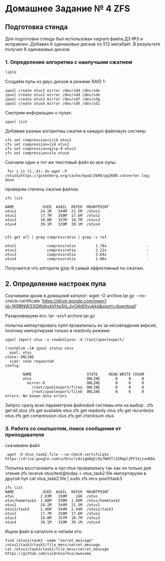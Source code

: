 # Домашнее Задание № 4 ZFS
## Подготовка стенда 
  Для подготовки стенда был использован vagrant файла ДЗ №3 и исправлен. Добавил  6 одинаковых дисков по 512 мегабайт. В результате получил 8 одинаковых дисков. 

### 1. Определение алгоритма с наилучшим сжатием

    lsblk
Создаём пулы из двух дисков в режиме RAID 1:

    zpool create otus2 mirror /dev/sdd /dev/sde
    zpool create otus2 mirror /dev/sdd /dev/sde
    zpool create otus3 mirror /dev/sdf /dev/sdg
    zpool create otus4 mirror /dev/sdh /dev/sdi

Смотрим информацию о пулах: 

    zpool list

Добавим разные алгоритмы сжатия в каждую файловую систему:

    zfs set compression=lzjb otus1
    zfs set compression=lz4 otus2
    zfs set compression=gzip-9 otus3
    zfs set compression=zle otus4

Скачаем один и тот же текстовый файл во все пулы:

     for i in {1..4}; do wget -P /otus$ihttps://gutenberg.org/cache/epub/2600/pg2600.converter.log; done

проверим степень сжатия файлов:

    zfs list

    NAME             USED  AVAIL  REFER  MOUNTPOINT
    otus1           24.1M   344M  21.5M  /otus1
    otus2           17.7M   350M  17.6M  /otus2
    otus3           10.8M   357M  10.7M  /otus3
    otus4           39.1M   329M  39.1M  /otus4


    zfs get all | grep compressratio | grep -v ref

    otus1              compressratio         1.78x                  -
    otus2              compressratio         2.22x                  -
    otus3              compressratio         3.64x                  -
    otus4              compressratio         1.00x                  -

Получается что алгоритм gzip-9 самый эффективный по сжатию.

##  2. Определение настроек пула

Скачиваем архив в домашний каталог:
    wget -O archive.tar.gz --no-check-certificate 'https://drive.google.com/open?id=1KRBNW33QWqbvbVHa3hLJivOAt60yukkg&xport=download'

Разархивируем его:
    tar -xzvf archive.tar.gz

попытка импортировать пулл провалилась из за несовпадения версий, поэтому импортируем только в readonly режиме:

    zpool import otus -o readonly=on -d /root/zpoolexport/

    [root@lvm ~]# zpool status otus
      pool: otus
    state: ONLINE
      scan: none requested
    config:

            NAME                         STATE     READ WRITE CKSUM
            otus                         ONLINE       0     0     0
              mirror-0                   ONLINE       0     0     0
                /root/zpoolexport/filea  ONLINE       0     0     0
                /root/zpoolexport/fileb  ONLINE       0     0     0
    errors: No known data errors
Запрос сразу всех параметром файловой системы или на выбор : 
    zfs get all otus
    zfs get available otus
    zfs get readonly otus
    zfs get recordsize otus
    zfs get compression otus
    zfs get checksum otus

### 3. Работа со снапшотом, поиск сообщения от преподавателя

скачиваем файл 

     wget -O otus_task2.file --no-check-certificate https://drive.google.com/u/0/uc?id=1gH8gCL9y7Nd5Ti3IRmplZPF1XjzxeRAG

 Попытка восстановить в пул otus провалилась так как он только для чтения 
 zfs receive otus/test@today < otus_task2.file
импортируем в другой пул 
cat otus_task2.file | sudo zfs recv pool1/task3

    zfs list
    NAME             USED  AVAIL  REFER  MOUNTPOINT
    otus            2.03M   350M    24K  /otus
    otus/hometask2  1.88M   350M  1.88M  /otus/hometask2
    otus1           24.1M   344M  21.5M  /otus1
    otus1/task3     2.46M   344M  2.44M  /otus1/task3
    otus2           17.7M   350M  17.6M  /otus2
    otus3           10.8M   357M  10.7M  /otus3
    otus4           39.1M   329M  39.1M  /otus4

Ищем файл в каталоге и читаем его:

    find /otus1/task3 -name "secret_message"
    /otus1/task3/task1/file_mess/secret_message
    cat /otus1/task3/task1/file_mess/secret_message
    https://github.com/sindresorhus/awesome


